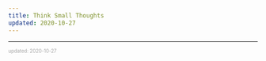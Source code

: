 ```yaml
---
title: Think Small Thoughts
updated: 2020-10-27
---
```


---

<sup><sub><font color="#a6a6a6">updated: 2020-10-27</font></sub></sup>
